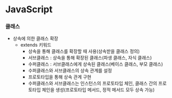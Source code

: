 # JavaScript
### 클래스
* 상속에 의한 클래스 확장
  * extends 키워드
    * 상속을 통해 클래스를 확장할 때 사용(상속받을 클래스 정의)
    * 서브클래스 : 상속을 통해 확장된 클래스(파생 클래스, 자식 클래스)
    * 수퍼클래스 : 서브클래스에게 상속된 클래스(베이스 클래스, 부모 클래스)
    * 수퍼클래스와 서브클래스의 상속 관계를 설정
    * 프로토타입을 통해 상속 관계 구현
    * 수퍼클래스와 서브클래스는 인스턴스의 프로토타입 체인, 클래스 간의 프로토타입 체인을 생성(프로토타입 메서드, 정적 메서드 모두 상속 가능)